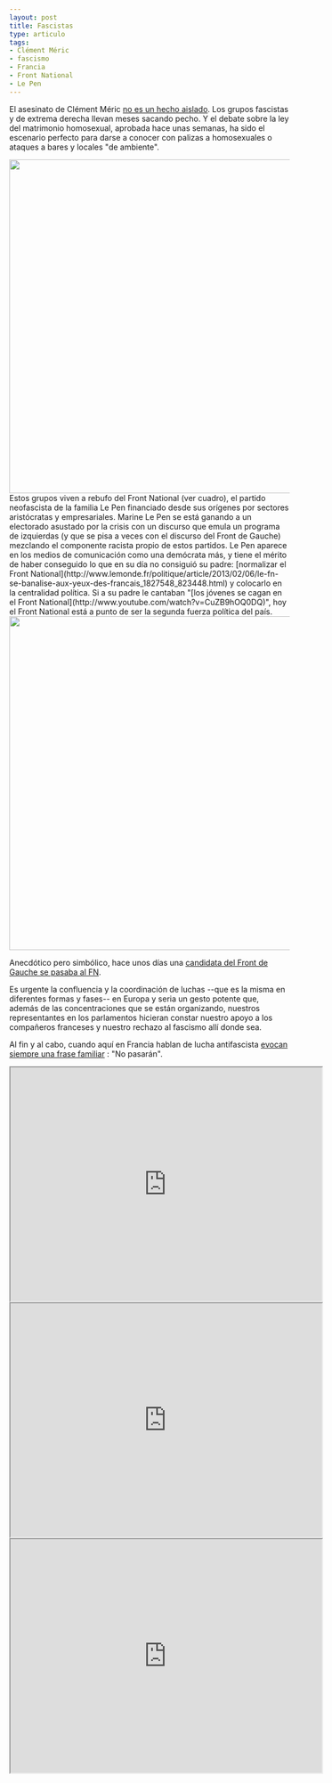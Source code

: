 ```yaml
---
layout: post
title: Fascistas
type: articulo
tags:
- Clément Méric
- fascismo
- Francia
- Front National
- Le Pen
---
```


El asesinato de Clément Méric [no es un hecho aislado](http://www.humanite.fr/politique/lagression-de-clement-meric-nest-pas-un-acte-pas-i-543212). 
Los grupos fascistas y de extrema derecha llevan meses sacando pecho. 
Y el debate sobre la ley del matrimonio homosexual, aprobada hace unas semanas, 
ha sido el escenario perfecto para darse a conocer con palizas a 
homosexuales o ataques a bares y locales "de ambiente".

<img src="{{ site.baseurl }}/assets/EXTREMEDROITE2013-2.png" width="600" />
Estos grupos viven a rebufo del Front National (ver cuadro), el partido 
neofascista de la familia Le Pen financiado desde sus orígenes por 
sectores aristócratas y empresariales. Marine Le Pen se está ganando a 
un electorado asustado por la crisis con un discurso que emula un programa 
de izquierdas (y que se pisa a veces con el discurso del Front de Gauche) 
mezclando el componente racista propio de estos partidos. Le Pen aparece 
en los medios de comunicación como una demócrata más, y tiene el mérito 
de haber conseguido lo que en su día no consiguió su padre: 
[normalizar el Front National](http://www.lemonde.fr/politique/article/2013/02/06/le-fn-se-banalise-aux-yeux-des-francais_1827548_823448.html) 
y colocarlo en la centralidad política. Si a su padre le cantaban 
"[los jóvenes se cagan en el Front National](http://www.youtube.com/watch?v=CuZB9hOQ0DQ)", 
hoy el Front National está a punto de ser la segunda fuerza política del país.

<img src="{{ site.baseurl }}/assets/encuestaFN.png" width="600" />

Anecdótico pero simbólico, hace unos días una [candidata del Front de Gauche se pasaba al FN](http://www.lemonde.fr/politique/article/2013/05/25/l-ex-candidate-communiste-anna-rosso-roig-passe-au-fn-pour-les-municipales_3417528_823448.html).

Es urgente la confluencia y la coordinación de luchas --que es la misma 
en diferentes formas y fases-- en Europa y seria un gesto potente que, 
además de las concentraciones que se están organizando, nuestros representantes 
en los parlamentos hicieran constar nuestro apoyo a los compañeros franceses 
y nuestro rechazo al fascismo allí donde sea.

Al fin y al cabo, cuando aquí en Francia hablan de lucha antifascista [evocan siempre una frase familiar](http://www.alexis-corbiere.com/index.php/post/2013/06/05/L%E2%80%99horreur-fasciste-vient-de-tuer-en-plein-Paris?utm_source=twitterfeed&utm_medium=twitter) : "No pasarán".

<iframe width="560" height="420" src="http://www.youtube.com/embed/CuZB9hOQ0DQ?color=white&theme=light"></iframe>

<iframe width="560" height="420" src="http://www.youtube.com/embed/ct4-q1f3TOo?color=white&theme=light"></iframe>

<iframe width="560" height="420" src="http://www.youtube.com/embed/M65MKVmIJbw?color=white&theme=light"></iframe>
